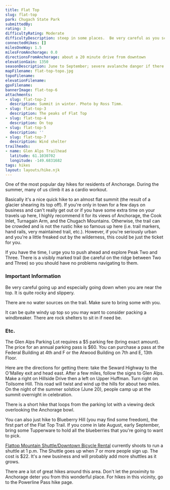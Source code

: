 ```yaml
---
title: Flat Top
slug: flat-top
park: Chugach State Park
submittedBy: 
rating: 3
difficultyRating: Moderate
difficultyDescription: steep in some places.  Be very careful as you scramble over rocks and boulders near the top.
connectedHikes: []
milesOneWay: 1.5
milesFromAnchorage: 0.0
directionsFromAnchorage: about a 20 minute drive from downtown
elevationGain: 1350
seasonDescription: June to September; severe avalanche danger if there is still a lot of snow. The trail is usually closed if authorities feel it's still unsafe but don't assume it's safe if there is no sign.
mapFilename: flat-top-topo.jpg
topoFilename: 
elevationFilename: 
gpxFilename: 
bannerImage: flat-top-6
attachments:
- slug: flat-top-2
  description: Summit in winter. Photo by Ross Timm.
- slug: flat-top-3
  description: The peaks of Flat Top
- slug: flat-top-4
  description: On top
- slug: flat-top-5
  description: ''
- slug: flat-top-7
  description: Wind shelter
trailheads:
- name: Glen Alps Trailhead
  latitude: 61.1030702
  longitude: -149.6831682
tags: hikes
layout: layouts/hike.njk
---
```

One of the most popular day hikes for residents of Anchorage. During the summer, many of us climb it as a cardio workout. 

Basically it's a nice quick hike to an almost flat summit (the result of a glacier shearing its top off). If you're only in town for a few days on business and can't really get out or if you have some extra time on your travels up here, I highly recommend it for its views of Anchorage, the Cook Inlet, Turnagain Arm, and the Chugach Mountains. Otherwise, the trail can be crowded and is not the rustic hike so famous up here (i.e. trail markers, hand rails, very maintained trail, etc.). However, if you're seriously urban and you're a little freaked out by the wilderness, this could be just the ticket for you.

If you have the time, I urge you to push ahead and explore Peak Two and Three. There is a visibly marked trail (be careful on the ridge between Two and Three) so you should have no problems navigating to them.

### Important Information

Be very careful going up and especially going down when you are near the top. It is quite rocky and slippery.

There are no water sources on the trail. Make sure to bring some with you.

It can be quite windy up top so you may want to consider packing a windbreaker. There are rock shelters to sit in if need be.

### Etc.

The Glen Alps Parking Lot requires a $5 parking fee (bring exact amount). The price for an annual parking pass is $60. You can purchase a pass at the Federal Building at 4th and F or the Atwood Building on 7th and E, 13th Floor. 

Here are the directions for getting there: take the Seward Highway to the O'Malley exit and head east. After a few miles, follow the signs to Glen Alps. Make a right on Hillside Drive then a left on Upper Huffman. Turn right on Toilsome Hill. This road will twist and wind up the hills for about two miles.
On the night of the summer solstice (June 20), people camp up at the summit overnight in celebration.

There is a short hike that loops from the parking lot with a viewing deck overlooking the Anchorage bowl. 

You can also just hike to Blueberry Hill (you may find some freedom), the first part of the Flat Top Trail. If you come in late August, early September, bring some Tupperware to hold all the blueberries that you're going to want to pick.

[Flattop Mountain Shuttle/Downtown Bicycle Rental](http://www.hike-anchorage-alaska.com/) currently shoots to run a shuttle at 1 p.m. The Shuttle goes up when 7 or more people sign up. The cost is $22. It's a new business and will probably add more shuttles as it grows.

There are a lot of great hikes around this area. Don't let the proximity to Anchorage deter you from this wonderful place. For hikes in this vicinity, go to the Powerline Pass hike page.